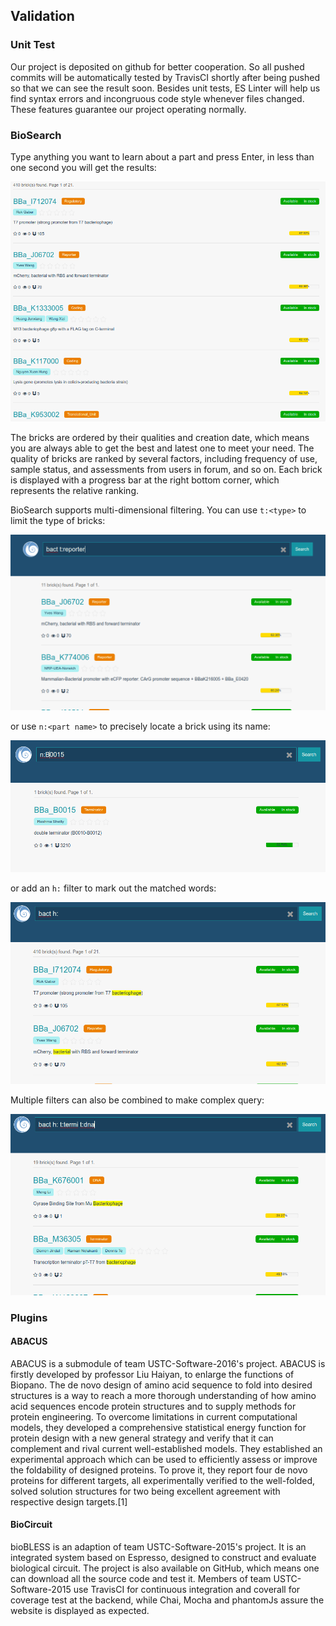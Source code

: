 ## Validation

### Unit Test
Our project is deposited on github for better cooperation. So all pushed commits will be automatically tested by TravisCI shortly after being pushed so that we can see the result soon. Besides unit tests, ES Linter will help us find syntax errors and incongruous code style whenever files changed. These features guarantee our project operating normally.

### BioSearch
Type anything you want to learn about a part and press Enter, in less than one second you will get the results:

![](images/description/biosearch-result.png)

The bricks are ordered by their qualities and creation date, which means you are always able to get the best and latest one to meet your need. The quality of bricks are ranked by several factors, including frequency of use, sample status, and assessments from users in forum, and so on. Each brick is displayed with a progress bar at the right bottom corner, which represents the relative ranking.

BioSearch supports multi-dimensional filtering. You can use `t:<type>` to limit the type of bricks:

![](images/description/biosearch-type-limit.png)

or use `n:<part name>` to precisely locate a brick using its name:

![](images/description/biosearch-limit-name.png)

or add an `h:` filter to mark out the matched words:

![](images/description/biosearch-hl.png)

Multiple filters can also be combined to make complex query:

![](images/description/biosearch-combine.png)

### Plugins

#### ABACUS
ABACUS is a submodule of team USTC-Software-2016's project. ABACUS is firstly developed by professor Liu Haiyan, to enlarge the functions of Biopano. The de novo design of amino acid sequence to fold into desired structures is a way to reach a more thorough understanding of how amino acid sequences encode protein structures and to supply methods for protein engineering. To overcome limitations in current computational models, they developed a comprehensive statistical energy function for protein design with a new general strategy and verify that it can complement and rival current well-established models. They established an experimental approach which can be used to efficiently assess or improve the foldability of designed proteins. To prove it, they report four de novo proteins for different targets, all experimentally verified to the well-folded, solved solution structures for two being excellent agreement with respective design targets.[1]

#### BioCircuit
bioBLESS is an adaption of team USTC-Software-2015's project. It is an integrated system based on Espresso, designed to construct and evaluate biological circuit. The project is also available on GitHub, which means one can download all the source code and test it. Members of team USTC-Software-2015 use TravisCI for continuous integration and coverall for coverage test at the backend, while Chai, Mocha and phantomJs assure the website is displayed as expected.



